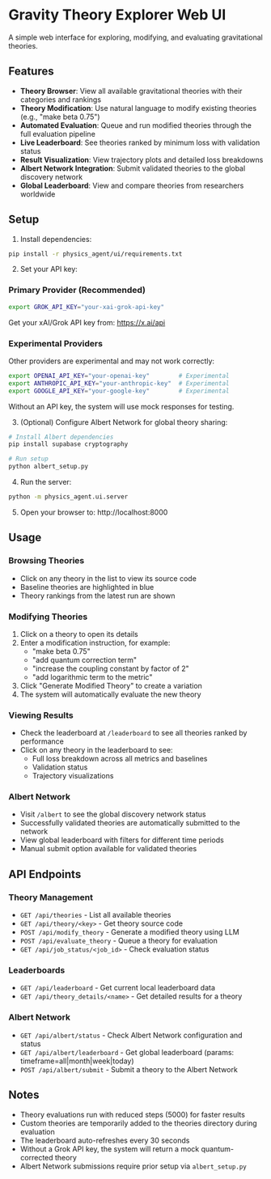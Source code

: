 # Gravity Theory Explorer Web UI

A simple web interface for exploring, modifying, and evaluating gravitational theories.

## Features

- **Theory Browser**: View all available gravitational theories with their categories and rankings
- **Theory Modification**: Use natural language to modify existing theories (e.g., "make beta 0.75")
- **Automated Evaluation**: Queue and run modified theories through the full evaluation pipeline
- **Live Leaderboard**: See theories ranked by minimum loss with validation status
- **Result Visualization**: View trajectory plots and detailed loss breakdowns
- **Albert Network Integration**: Submit validated theories to the global discovery network
- **Global Leaderboard**: View and compare theories from researchers worldwide

## Setup

1. Install dependencies:
```bash
pip install -r physics_agent/ui/requirements.txt
```

2. Set your API key:

### Primary Provider (Recommended)
```bash
export GROK_API_KEY="your-xai-grok-api-key"
```
Get your xAI/Grok API key from: https://x.ai/api

### Experimental Providers
Other providers are experimental and may not work correctly:
```bash
export OPENAI_API_KEY="your-openai-key"        # Experimental
export ANTHROPIC_API_KEY="your-anthropic-key"  # Experimental 
export GOOGLE_API_KEY="your-google-key"        # Experimental
```

Without an API key, the system will use mock responses for testing.

3. (Optional) Configure Albert Network for global theory sharing:
```bash
# Install Albert dependencies
pip install supabase cryptography

# Run setup
python albert_setup.py
```

4. Run the server:
```bash
python -m physics_agent.ui.server
```

5. Open your browser to: http://localhost:8000

## Usage

### Browsing Theories
- Click on any theory in the list to view its source code
- Baseline theories are highlighted in blue
- Theory rankings from the latest run are shown

### Modifying Theories
1. Click on a theory to open its details
2. Enter a modification instruction, for example:
   - "make beta 0.75"
   - "add quantum correction term"
   - "increase the coupling constant by factor of 2"
   - "add logarithmic term to the metric"
3. Click "Generate Modified Theory" to create a variation
4. The system will automatically evaluate the new theory

### Viewing Results
- Check the leaderboard at `/leaderboard` to see all theories ranked by performance
- Click on any theory in the leaderboard to see:
  - Full loss breakdown across all metrics and baselines
  - Validation status
  - Trajectory visualizations

### Albert Network
- Visit `/albert` to see the global discovery network status
- Successfully validated theories are automatically submitted to the network
- View global leaderboard with filters for different time periods
- Manual submit option available for validated theories

## API Endpoints

### Theory Management
- `GET /api/theories` - List all available theories
- `GET /api/theory/<key>` - Get theory source code
- `POST /api/modify_theory` - Generate a modified theory using LLM
- `POST /api/evaluate_theory` - Queue a theory for evaluation
- `GET /api/job_status/<job_id>` - Check evaluation status

### Leaderboards
- `GET /api/leaderboard` - Get current local leaderboard data
- `GET /api/theory_details/<name>` - Get detailed results for a theory

### Albert Network
- `GET /api/albert/status` - Check Albert Network configuration and status
- `GET /api/albert/leaderboard` - Get global leaderboard (params: timeframe=all|month|week|today)
- `POST /api/albert/submit` - Submit a theory to the Albert Network

## Notes

- Theory evaluations run with reduced steps (5000) for faster results
- Custom theories are temporarily added to the theories directory during evaluation
- The leaderboard auto-refreshes every 30 seconds
- Without a Grok API key, the system will return a mock quantum-corrected theory
- Albert Network submissions require prior setup via `albert_setup.py` 